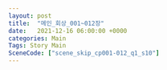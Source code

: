 ```yaml
---
layout: post
title:  "메인_회상_001~012장"
date:   2021-12-16 06:00:00 +0000
categories: Main
Tags: Story Main
SceneCode: ["scene_skip_cp001-012_q1_s10"]
---
```

